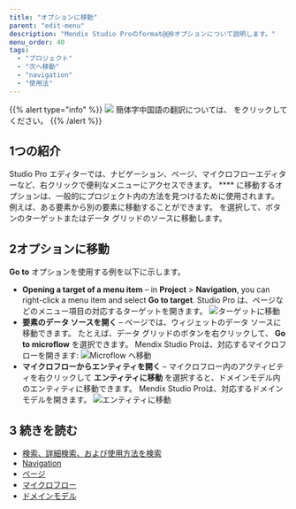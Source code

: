 ```yaml
---
title: "オプションに移動"
parent: "edit-menu"
description: "Mendix Studio Proのformat@@0オプションについて説明します。"
menu_order: 40
tags:
  - "プロジェクト"
  - "次へ移動"
  - "navigation"
  - "使用法"
---
```


{{% alert type="info" %}}
<img src="attachments/chinese-translation/china.png" style="display: inline-block; margin: 0" /> 簡体字中国語の翻訳については、 [<unk> <unk> <unk>](https://cdn.mendix.tencent-cloud.com/documentation/refguide8/go-to-option.pdf) をクリックしてください。
{{% /alert %}}

## 1つの紹介

Studio Pro エディターでは、ナビゲーション、ページ、マイクロフローエディターなど、右クリックで便利なメニューにアクセスできます。 **** に移動するオプションは、一般的にプロジェクト内の方法を見つけるために使用されます。 例えば、ある要素から別の要素に移動することができます。 を選択して、ボタンのターゲットまたはデータ グリッドのソースに移動します。

## 2オプションに移動

**Go to** オプションを使用する例を以下に示します。

* **Opening a target of a menu item** – in **Project** > **Navigation**, you can right-click a menu item and select **Go to target**. Studio Pro は、ページなどのメニュー項目の対応するターゲットを開きます。 ![ターゲットに移動](attachments/go-to-option/go-to-target.png)
* **要素のデータ ソースを開く** – ページでは、ウィジェットのデータ ソースに移動できます。 たとえば、データ グリッドのボタンを右クリックして、 **Go to microflow** を選択できます。 Mendix Studio Proは、対応するマイクロフローを開きます: ![Microflow へ移動](attachments/go-to-option/go-to-microflow.png)
* **マイクロフローからエンティティを開く** – マイクロフロー内のアクティビティを右クリックして **エンティティに移動** を選択すると、ドメインモデル内のエンティティに移動できます。 Mendix Studio Proは、対応するドメインモデルを開きます。 ![エンティティに移動](attachments/go-to-option/go-to-entity.png)

## 3 続きを読む

* [検索、詳細検索、および使用方法を検索](find-and-find-advanced)
* [Navigation](navigation)
* [ページ](ページ)
* [マイクロフロー](マイクロフロー)
* [ドメインモデル](ドメインモデル)